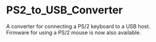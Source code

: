 # PS2_to_USB_Converter
A converter for connecting a PS/2 keyboard to a USB host.  
Firmware for using a PS/2 mouse is now also available.

